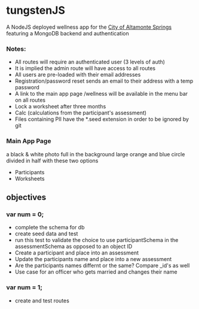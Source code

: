 # tungstenJS

A NodeJS deployed wellness app for the [City of Altamonte Springs](http://www.altamonte.org) featuring a MongoDB backend and authentication

### Notes:
* All routes will require an authenticated user (3 levels of auth)
* It is implied the admin route will have access to all routes
* All users are pre-loaded with their email addresses
* Registration/password reset sends an email to their address with a temp password
* A link to the main app page /wellness will be available in the menu bar on all routes
* Lock a worksheet after three months
* Calc (calculations from the participant's assessment)
* Files containing PII have the *.seed extension in order to be ignored by git

### Main App Page
a black & white photo full in the background large orange and blue circle divided in half with these two options
* Participants
* Worksheets

## objectives

### var num = 0;
* complete the schema for db
* create seed data and test
* run this test to validate the choice to use participantSchema in the assessmentSchema as opposed to an object ID
 * Create a participant and place into an assessment
 * Update the participants name and place into a new assessment
 * Are the participants names differnt or the same? Compare _id's as well
 * Use case for an officer who gets married and changes their name

### var num = 1;
* create and test routes